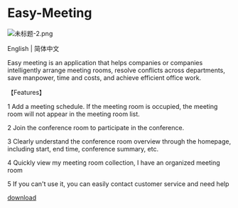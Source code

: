 # Easy-Meeting

![未标题-2.png](https://upload-images.jianshu.io/upload_images/1419035-a1c93f7e36e90b60.png?imageMogr2/auto-orient/strip%7CimageView2/2/w/1000)

English | 简体中文

Easy meeting is an application that helps companies or companies intelligently arrange meeting rooms, resolve conflicts across departments, save manpower, time and costs, and achieve efficient office work. 



【Features】

 1 Add a meeting schedule. If the meeting room is occupied, the meeting room will not appear in the meeting room list.  

 2 Join the conference room to participate in the conference. 

 3 Clearly understand the conference room overview through the homepage, including start, end time, conference summary, etc. 
 
 4 Quickly view my meeting room collection, I have an organized meeting room

 5 If you can't use it, you can easily contact customer service and need help


[download](https://itunes.apple.com/cn/app/id1479323067?at=1010lSqk&ct=cds)